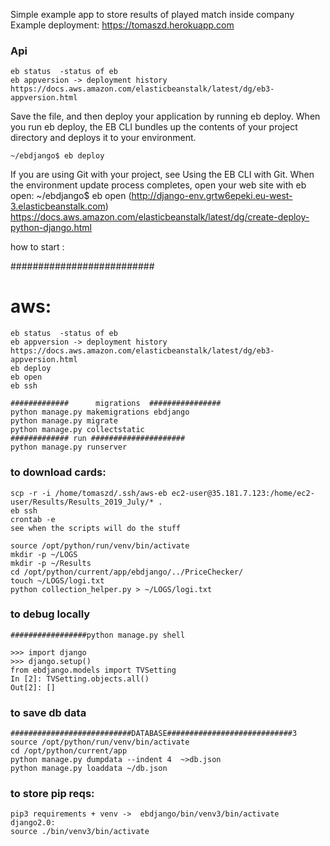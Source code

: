 Simple example app to store results of played match inside company 
Example deployment: https://tomaszd.herokuapp.com
### Api 
```
eb status  -status of eb
eb appversion -> deployment history https://docs.aws.amazon.com/elasticbeanstalk/latest/dg/eb3-appversion.html
```
Save the file, and then deploy your application by running eb deploy. When you run eb deploy, the EB CLI bundles up the contents of your project directory and deploys it to your environment.
```
~/ebdjango$ eb deploy
```
If you are using Git with your project, see Using the EB CLI with Git.
When the environment update process completes, open your web site with eb open:
~/ebdjango$ eb open
 (http://django-env.grtw6epeki.eu-west-3.elasticbeanstalk.com)
https://docs.aws.amazon.com/elasticbeanstalk/latest/dg/create-deploy-python-django.html


how to start :

##########################
# aws:
```
eb status  -status of eb
eb appversion -> deployment history https://docs.aws.amazon.com/elasticbeanstalk/latest/dg/eb3-appversion.html
eb deploy
eb open
eb ssh
```
```
#############      migrations  ################
python manage.py makemigrations ebdjango
python manage.py migrate
python manage.py collectstatic
############# run #####################
python manage.py runserver
```


### to download cards:
```
scp -r -i /home/tomaszd/.ssh/aws-eb ec2-user@35.181.7.123:/home/ec2-user/Results/Results_2019_July/* .
eb ssh
crontab -e
see when the scripts will do the stuff
```

```
source /opt/python/run/venv/bin/activate
mkdir -p ~/LOGS
mkdir -p ~/Results
cd /opt/python/current/app/ebdjango/../PriceChecker/
touch ~/LOGS/logi.txt
python collection_helper.py > ~/LOGS/logi.txt
```
### to debug locally
```
#################python manage.py shell

>>> import django
>>> django.setup()
from ebdjango.models import TVSetting
In [2]: TVSetting.objects.all()
Out[2]: []
```
### to save db data 
```
###########################DATABASE############################3
source /opt/python/run/venv/bin/activate
cd /opt/python/current/app
python manage.py dumpdata --indent 4  ~>db.json
python manage.py loaddata ~/db.json
```
### to store pip  reqs:
```
pip3 requirements + venv ->  ebdjango/bin/venv3/bin/activate
django2.0:
source ./bin/venv3/bin/activate
```
